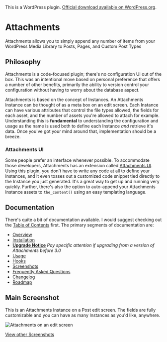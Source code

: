 This is a WordPress plugin. [Official download available on WordPress.org](http://wordpress.org/extend/plugins/attachments/).

# Attachments

Attachments allows you to simply append any number of items from your WordPress Media Library to Posts, Pages, and Custom Post Types

## Philosophy

Attachments is a code-focused plugin; there's no configuration UI out of the box. This was an intentional move based on personal preference that offers a number of other benefits, primarily the ability to version control your configuration without having to worry about the database aspect.

Attachments is based on the concept of Instances. An Attachments Instance can be thought of as a meta box on an edit screen. Each Instance can have various attributes that control the file types allowed, the fields for each asset, and the number of assets you're allowed to attach for example. Understanding this is **fundamental** to understanding the configuration and usage as the name is used both to define each Instance *and* retrieve it's data. Once you've got your mind around that, implementation should be a breeze.

### Attachments UI

Some people prefer an interface whenever possible. To accommodate those developers, Attachments has an extension called [Attachments UI](https://mondaybynoon.com/members/plugins/attachments-ui/?utm_campaign=Attachments&utm_term=github%2breadme). Using this plugin, you don't have to write any code at all to define your Instances, and it even tosses out a customized code snippet tied directly to the Instance you just generated. It's a great way to get up and running very quickly. Further, there's also the option to auto-append your Attachments Instance assets to `the_content()` using an easy templating language.

## Documentation

There's quite a bit of documentation available. I would suggest checking out the [Table of Contents](docs/TOC.md) first. The primary segments of documentation are:

* [Overview](docs/overview.md)
* [Installation](docs/installation.md)
* **[Upgrade Notice](docs/upgrade.md)** *Pay specific attention if upgrading from a version of Attachments before 3.0*
* [Usage](docs/usage.md)
* [Hooks](docs/hooks.md)
* [Screenshots](docs/screenshots.md)
* [Frequently Asked Questions](docs/faq.md)
* [Changelog](docs/changelog.md)
* [Roadmap](docs/roadmap.md)

## Main Screenshot

This is an Attachments Instance on a Post edit screen. The fields are fully customizable and you can have as many Instances as you'd like, anywhere.

![Attachments on an edit screen](http://mondaybynoon.com/images/attachments/main.png)

[View other Screenshots](docs/screenshots.md)